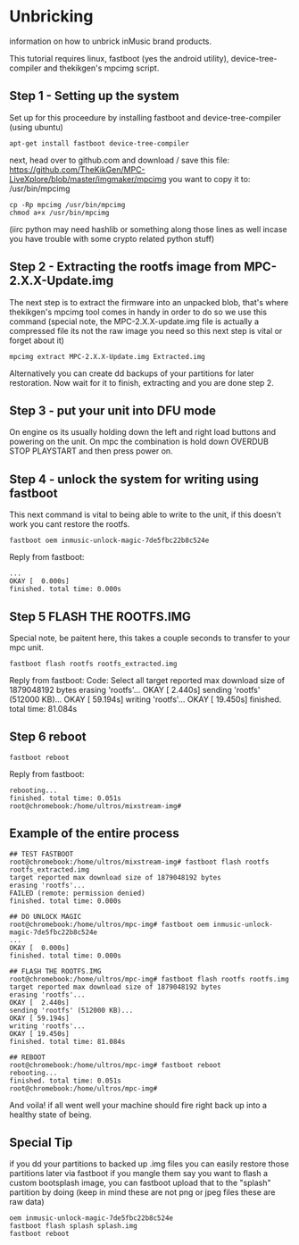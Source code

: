 # Unbricking
information on how to unbrick inMusic brand products.

This tutorial requires linux, fastboot (yes the android utility), device-tree-compiler and thekikgen's mpcimg script.

## Step 1 - Setting up the system

Set up for this proceedure by installing fastboot and device-tree-compiler (using ubuntu)

````
apt-get install fastboot device-tree-compiler
````
next, head over to github.com and download / save this file:
https://github.com/TheKikGen/MPC-LiveXplore/blob/master/imgmaker/mpcimg 
you want to copy it to: /usr/bin/mpcimg

````
cp -Rp mpcimg /usr/bin/mpcimg
chmod a+x /usr/bin/mpcimg
````
(iirc python may need hashlib or something along those lines as well incase you have trouble with some crypto related python stuff)



## Step 2 - Extracting the rootfs image from MPC-2.X.X-Update.img
The next step is to extract the firmware into an unpacked blob, that's where thekikgen's mpcimg tool comes in handy in order to do so we use this command
(special note, the MPC-2.X.X-update.img file is actually a compressed file its not the raw image you need so this next step is vital or forget about it)

````
mpcimg extract MPC-2.X.X-Update.img Extracted.img
````

Alternatively you can create dd backups of your partitions for later restoration.
Now wait for it to finish, extracting and you are done step 2.



## Step 3 - put your unit into DFU mode
On engine os its usually holding down the left and right load buttons and powering on the unit.
On mpc the combination is hold down OVERDUB STOP PLAYSTART and then press power on.



## Step 4 - unlock the system for writing using fastboot
This next command is vital to being able to write to the unit, if this doesn't work you cant restore the rootfs.

````
fastboot oem inmusic-unlock-magic-7de5fbc22b8c524e
````

Reply from fastboot:
````
...
OKAY [  0.000s]
finished. total time: 0.000s
````



## Step 5 FLASH THE ROOTFS.IMG
Special note, be paitent here, this takes a couple seconds to transfer to your mpc unit.

````
fastboot flash rootfs rootfs_extracted.img
````

Reply from fastboot:
Code: Select all
target reported max download size of 1879048192 bytes
erasing 'rootfs'...
OKAY [  2.440s]
sending 'rootfs' (512000 KB)...
OKAY [ 59.194s]
writing 'rootfs'...
OKAY [ 19.450s]
finished. total time: 81.084s



## Step 6 reboot

````
fastboot reboot
````

Reply from fastboot:
````
rebooting...
finished. total time: 0.051s
root@chromebook:/home/ultros/mixstream-img#
````

## Example of the entire process

````
## TEST FASTBOOT
root@chromebook:/home/ultros/mixstream-img# fastboot flash rootfs rootfs_extracted.img
target reported max download size of 1879048192 bytes
erasing 'rootfs'...
FAILED (remote: permission denied)
finished. total time: 0.000s

## DO UNLOCK MAGIC
root@chromebook:/home/ultros/mpc-img# fastboot oem inmusic-unlock-magic-7de5fbc22b8c524e
...
OKAY [  0.000s]
finished. total time: 0.000s

## FLASH THE ROOTFS.IMG
root@chromebook:/home/ultros/mpc-img# fastboot flash rootfs rootfs.img
target reported max download size of 1879048192 bytes
erasing 'rootfs'...
OKAY [  2.440s]
sending 'rootfs' (512000 KB)...
OKAY [ 59.194s]
writing 'rootfs'...
OKAY [ 19.450s]
finished. total time: 81.084s

## REBOOT
root@chromebook:/home/ultros/mpc-img# fastboot reboot
rebooting...
finished. total time: 0.051s
root@chromebook:/home/ultros/mpc-img#
````

And voila! if all went well your machine should fire right back up into a healthy state of being.


## Special Tip

if you dd your partitions to backed up .img files you can easily restore those partitions later via fastboot if you mangle them
say you want to flash a custom bootsplash image, you can fastboot upload that to the "splash" partition by doing (keep in mind these are not png or jpeg files these are raw data)

````
oem inmusic-unlock-magic-7de5fbc22b8c524e
fastboot flash splash splash.img
fastboot reboot
````

